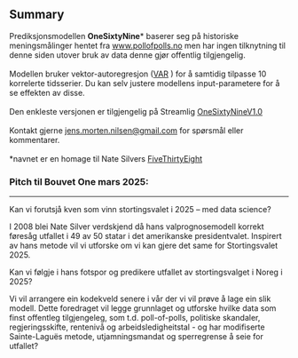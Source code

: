 ## Summary

Prediksjonsmodellen <b>OneSixtyNine</b>* baserer seg på historiske meningsmålinger hentet fra www.pollofpolls.no men har ingen tilknytning til denne siden utover bruk av data denne gjør offentlig tilgjengelig.<br>  
Modellen bruker vektor-autoregresjon (<a href="https://www.statsmodels.org/stable/generated/statsmodels.tsa.vector_ar.var_model.VAR.html">VAR</a> ) for å samtidig tilpasse 10 korrelerte tidsserier. Du kan selv justere modellens input-parametere for å se effekten av disse. <br> <br>
Den enkleste versjonen er tilgjengelig på Streamlig <a href="https://onesixtynine.streamlit.app/">OneSixtyNineV1.0</a> <br><br>
Kontakt gjerne jens.morten.nilsen@gmail.com for spørsmål eller kommentarer. <br><br>
*navnet er en homage til Nate Silvers <a href="https://en.wikipedia.org/wiki/FiveThirtyEight">FiveThirtyEight</a> 


### Pitch til Bouvet One mars 2025:
***
Kan vi forutsjå kven som vinn stortingsvalet i 2025 – med data science?

I 2008 blei Nate Silver verdskjend då hans valprognosemodell korrekt føresåg utfallet i 49 av 50 statar i det amerikanske presidentvalet. Inspirert av hans metode vil vi utforske om vi kan gjere det same for Stortingsvalet 2025.

Kan vi følgje i hans fotspor og predikere utfallet av stortingsvalget i Noreg i 2025? 

Vi vil arrangere ein kodekveld senere i vår der vi vil prøve å lage ein slik modell. Dette foredraget vil legge grunnlaget og utforske hvilke data som finst offentleg tilgjengeleg, som t.d. poll-of-polls, politiske skandaler, regjeringsskifte, rentenivå og arbeidsledigheitstal - og har modifiserte Sainte-Laguës metode, utjamningsmandat og sperregrense å seie for utfallet?

